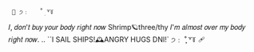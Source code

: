      🐌 ੭﹕   ̊ ̟ ꒷꒦
  𝐼, 𝑑𝑜𝑛'𝑡 𝑏𝑢𝑦 𝑦𝑜𝑢𝑟 𝑏𝑜𝑑𝑦 𝑟𝑖𝑔ℎ𝑡 𝑛𝑜𝑤 
    Shrimp🪐three/thy
𝐼'𝑚 𝑎𝑙𝑚𝑜𝑠𝑡 𝑜𝑣𝑒𝑟 𝑚𝑦 𝑏𝑜𝑑𝑦 𝑟𝑖𝑔ℎ𝑡 𝑛𝑜𝑤. .. 
    ``I SAIL SHIPS!🕰ANGRY HUGS DNI!`
     ੭﹕   ̊ ̟ ꒷꒦ 🩹

